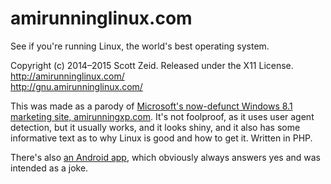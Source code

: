 amirunninglinux.com
===================

See if you're running Linux, the world's best operating system.

Copyright (c) 2014–2015 Scott Zeid.  Released under the X11 License.  
<http://amirunninglinux.com/>  
<http://gnu.amirunninglinux.com/>


This was made as a parody of [Microsoft's now-defunct Windows 8.1 marketing
site, amirunningxp.com][amirunningxp].  It's not foolproof, as it uses user
agent detection, but it usually works, and it looks shiny, and it also has
some informative text as to why Linux is good and how to get it.  Written
in PHP.

There's also [an Android app][amirunninglinux.apk], which obviously always
answers yes and was intended as a joke.


[amirunningxp]: https://web.archive.org/web/20140726223138/www.amirunningxp.com/
[amirunninglinux.apk]: http://code.s.zeid.me/amirunninglinux.apk
